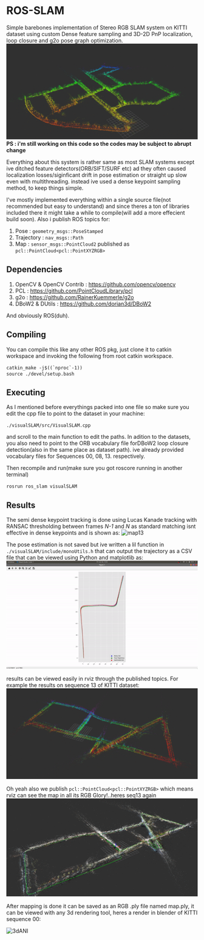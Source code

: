 # ROS-SLAM
Simple barebones implementation of Stereo RGB SLAM system on KITTI dataset using custom Dense feature sampling and 3D-2D PnP localization, loop closure and g2o pose graph optimization.
![map00](media/KITTI00map.png)
**PS : i'm still working on this code so the codes may be subject to abrupt change**

Everything about this system is rather same as most SLAM systems except ive ditched feature detectors(ORB/SIFT/SURF etc) ad they often caused localization losses/siginficant drift in pose estimation or straight up slow even with multithreading. instead ive used a dense keypoint sampling method, to keep things simple.

I've mostly implemented everything within a single source file(not recommended but easy to understand) and since theres a ton of libraries included there it might take a while to compile(will add a more effecient build soon). Also i publish ROS topics for:
1. Pose : `geometry_msgs::PoseStamped`
2. Trajectory : `nav_msgs::Path`
3. Map : `sensor_msgs::PointCloud2` published as ```pcl::PointCloud<pcl::PointXYZRGB>```

## Dependencies
1. OpenCV & OpenCV Contrib : https://github.com/opencv/opencv
2. PCL : https://github.com/PointCloudLibrary/pcl
3. g2o : https://github.com/RainerKuemmerle/g2o
4. DBoW2 & DUtils : https://github.com/dorian3d/DBoW2

And obviously ROS(duh).
## Compiling
You can compile this like any other ROS pkg, just clone it to catkin workspace and invoking the following from root catkin workspace.
```
catkin_make -j$((`nproc`-1))
source ./devel/setup.bash
```
## Executing
As I mentioned before everythings packed into one file so make sure you edit the cpp file to point to the dataset in your machine:
```
./visualSLAM/src/VisualSLAM.cpp
```
and scroll to the main function to edit the paths.
In adition to the datasets, you also need to point to the ORB vocabulary file forDBoW2 loop closure detection(also in the same place as dataset path). ive already provided vocabulary files for Sequences 00, 08, 13. respectively.

Then recompile and run(make sure you got roscore running in another terminal) 
```
rosrun ros_slam visualSLAM
```
## Results
The semi dense keypoint tracking is done using Lucas Kanade tracking with RANSAC thresholding between frames *N-1* and *N* as standard matching isnt effective in dense keypoints and is shown as:
![map13](media/trakin.gif)

The pose estimation is not saved but ive written a lil function in `./visualSLAM/include/monoUtils.h` that can output the trajectory as a CSV file that can be viewed using Python and matplotlib as:
![map13](media/posesPlot.gif)

results can be viewed easily in rviz through the published topics. For example the results on sequence 13 of KITTI dataset:
![map13](media/KITTI13map.png)

Oh yeah also we publish ```pcl::PointCloud<pcl::PointXYZRGB>``` which means rviz can see the map in all its RGB Glory!..heres seq13 again
![map13](media/KITTI13mapRGB.png)

After mapping is done it can be saved as an RGB .ply file named map.ply, it can be viewed with any 3d rendering tool, heres a render in blender of KITTI sequence 00:

![3dANI](media/ani3d.gif)

